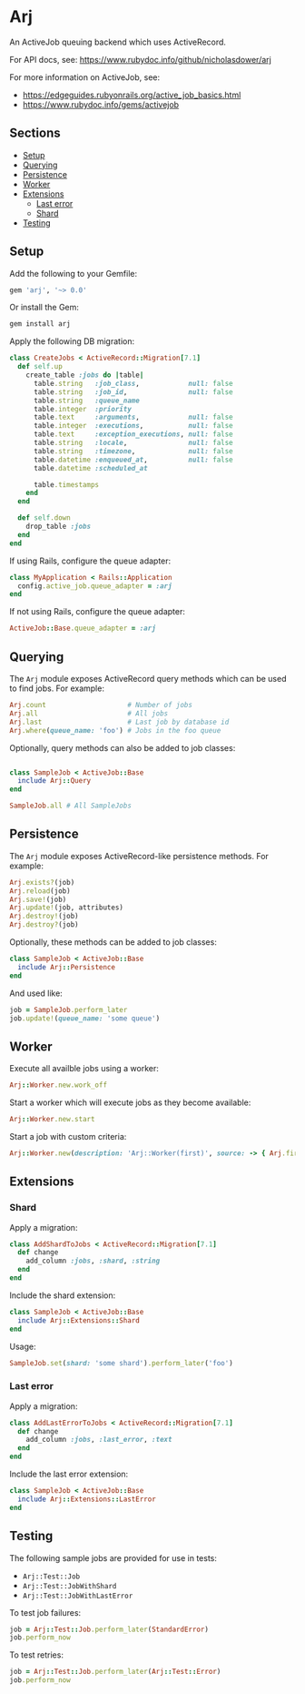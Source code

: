 # Arj

An ActiveJob queuing backend which uses ActiveRecord. 

For API docs, see: https://www.rubydoc.info/github/nicholasdower/arj

For more information on ActiveJob, see:

- https://edgeguides.rubyonrails.org/active_job_basics.html
- https://www.rubydoc.info/gems/activejob

## Sections

- [Setup](#setup)
- [Querying](#querying)
- [Persistence](#persistence)
- [Worker](#worker)
- [Extensions](#extensions)
  * [Last error](#last-error)
  * [Shard](#shard)
- [Testing](#testing)

## Setup

Add the following to your Gemfile:

```ruby
gem 'arj', '~> 0.0'
```

Or install the Gem:

```bash
gem install arj
```

Apply the following DB migration:

```ruby
class CreateJobs < ActiveRecord::Migration[7.1]
  def self.up
    create_table :jobs do |table|
      table.string   :job_class,            null: false
      table.string   :job_id,               null: false
      table.string   :queue_name
      table.integer  :priority
      table.text     :arguments,            null: false
      table.integer  :executions,           null: false
      table.text     :exception_executions, null: false
      table.string   :locale,               null: false
      table.string   :timezone,             null: false
      table.datetime :enqueued_at,          null: false
      table.datetime :scheduled_at

      table.timestamps
    end
  end

  def self.down
    drop_table :jobs
  end
end
```

If using Rails, configure the queue adapter:

```ruby
class MyApplication < Rails::Application
  config.active_job.queue_adapter = :arj
end
```

If not using Rails, configure the queue adapter:

```ruby
ActiveJob::Base.queue_adapter = :arj
```

## Querying

The `Arj` module exposes ActiveRecord query methods which can be used to find jobs. For example:

```ruby
Arj.count                    # Number of jobs
Arj.all                      # All jobs
Arj.last                     # Last job by database id
Arj.where(queue_name: 'foo') # Jobs in the foo queue
```

Optionally, query methods can also be added to job classes:

```ruby

class SampleJob < ActiveJob::Base
  include Arj::Query
end
```

```ruby
SampleJob.all # All SampleJobs
```

## Persistence

The `Arj` module exposes ActiveRecord-like persistence methods. For example:

```ruby
Arj.exists?(job)
Arj.reload(job)
Arj.save!(job)
Arj.update!(job, attributes)
Arj.destroy!(job)
Arj.destroy?(job)
```

Optionally, these methods can be added to job classes:

```ruby
class SampleJob < ActiveJob::Base
  include Arj::Persistence
end
```

And used like:

```ruby
job = SampleJob.perform_later
job.update!(queue_name: 'some queue')
```

## Worker

Execute all availble jobs using a worker:

```ruby
Arj::Worker.new.work_off
```

Start a worker which will execute jobs as they become available:

```ruby
Arj::Worker.new.start
```

Start a job with custom criteria:

```ruby
Arj::Worker.new(description: 'Arj::Worker(first)', source: -> { Arj.first }).start
```

## Extensions

### Shard

Apply a migration:

```ruby
class AddShardToJobs < ActiveRecord::Migration[7.1]
  def change
    add_column :jobs, :shard, :string
  end
end
```

Include the shard extension:

```ruby
class SampleJob < ActiveJob::Base
  include Arj::Extensions::Shard
end
```

Usage:

```ruby
SampleJob.set(shard: 'some shard').perform_later('foo')
```

### Last error

Apply a migration:

```ruby
class AddLastErrorToJobs < ActiveRecord::Migration[7.1]
  def change
    add_column :jobs, :last_error, :text
  end
end
```

Include the last error extension:

```ruby
class SampleJob < ActiveJob::Base
  include Arj::Extensions::LastError
end
```

## Testing

The following sample jobs are provided for use in tests:

- `Arj::Test::Job`
- `Arj::Test::JobWithShard`
- `Arj::Test::JobWithLastError`

To test job failures:

```ruby
job = Arj::Test::Job.perform_later(StandardError)
job.perform_now
```

To test retries:
```ruby
job = Arj::Test::Job.perform_later(Arj::Test::Error)
job.perform_now
```
